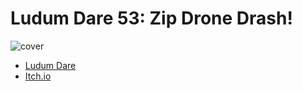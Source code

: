 # Ludum Dare 53: Zip Drone Drash!

![cover](https://user-images.githubusercontent.com/18729296/235376549-bce8096f-0efd-436b-be59-b1a582db16cc.png)

 - [Ludum Dare](https://ldjam.com/events/ludum-dare/53/zip-done-dash)
 - [Itch.io](https://sirlich.itch.io/zip-drone-dash)
